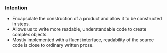 ﻿### Intention

- Encapsulate the construction of a product and allow it to be constructed in steps.
- Allows us to write more readable, understandable code to create complex objects.
- Mostly implemented with a fluent interface, readability of the source code is close to ordinary written prose.